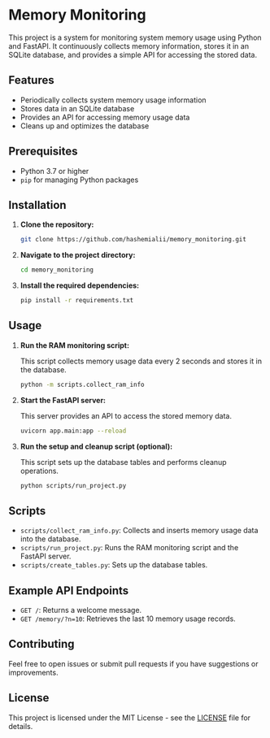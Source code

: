 # Memory Monitoring

This project is a system for monitoring system memory usage using Python and FastAPI. It continuously collects memory information, stores it in an SQLite database, and provides a simple API for accessing the stored data.

## Features

- Periodically collects system memory usage information
- Stores data in an SQLite database
- Provides an API for accessing memory usage data
- Cleans up and optimizes the database

## Prerequisites

- Python 3.7 or higher
- `pip` for managing Python packages

## Installation

1. **Clone the repository:**

    ```bash
    git clone https://github.com/hashemialii/memory_monitoring.git
    ```

2. **Navigate to the project directory:**

    ```bash
    cd memory_monitoring
    ```

3. **Install the required dependencies:**

    ```bash
    pip install -r requirements.txt
    ```

## Usage

1. **Run the RAM monitoring script:**

    This script collects memory usage data every 2 seconds and stores it in the database.

    ```bash
    python -m scripts.collect_ram_info
    ```

2. **Start the FastAPI server:**

    This server provides an API to access the stored memory data.

    ```bash
    uvicorn app.main:app --reload
    ```

3. **Run the setup and cleanup script (optional):**

    This script sets up the database tables and performs cleanup operations.

    ```bash
    python scripts/run_project.py
    ```

## Scripts

- `scripts/collect_ram_info.py`: Collects and inserts memory usage data into the database.
- `scripts/run_project.py`: Runs the RAM monitoring script and the FastAPI server.
- `scripts/create_tables.py`: Sets up the database tables.

## Example API Endpoints

- `GET /`: Returns a welcome message.
- `GET /memory/?n=10`: Retrieves the last 10 memory usage records.

## Contributing

Feel free to open issues or submit pull requests if you have suggestions or improvements.

## License

This project is licensed under the MIT License - see the [LICENSE](LICENSE) file for details.
